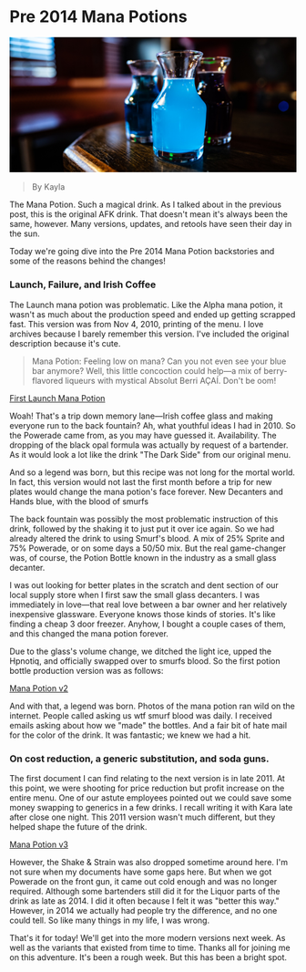 # Pre 2014 Mana Potions
![Mana Potions](images/mana.bmp "mana")
> By Kayla

The Mana Potion. Such a magical drink. As I talked about in the previous post, this is the original AFK drink. That doesn't mean it's always been the same, however. Many versions, updates, and retools have seen their day in the sun.

Today we're going dive into the Pre 2014 Mana Potion backstories and some of the reasons behind the changes!
### Launch, Failure, and Irish Coffee

The Launch mana potion was problematic. Like the Alpha mana potion, it wasn't as much about the production speed and ended up getting scrapped fast. This version was from Nov 4, 2010, printing of the menu. I love archives because I barely remember this version. I've included the original description because it's cute.
> Mana Potion: Feeling low on mana? Can you not even see your blue bar anymore? Well, this little concoction could help—a mix of berry-flavored liqueurs with mystical Absolut Berri AÇAÍ. Don't be oom!

[First Launch Mana Potion](https://agreeable-mud-04cfbdd10.5.azurestaticapps.net/drink/475/ManaPotion)

Woah! That's a trip down memory lane—Irish coffee glass and making everyone run to the back fountain? Ah, what youthful ideas I had in 2010. So the Powerade came from, as you may have guessed it. Availability. The dropping of the black opal formula was actually by request of a bartender.  As it would look a lot like the drink "The Dark Side" from our original menu.

And so a legend was born, but this recipe was not long for the mortal world. In fact, this version would not last the first month before a trip for new plates would change the mana potion's face forever.
New Decanters and Hands blue, with the blood of smurfs

The back fountain was possibly the most problematic instruction of this drink, followed by the shaking it to just put it over ice again.  So we had already altered the drink to using Smurf's blood. A mix of 25% Sprite and 75% Powerade, or on some days a 50/50 mix. But the real game-changer was, of course, the Potion Bottle known in the industry as a small glass decanter.

I was out looking for better plates in the scratch and dent section of our local supply store when I first saw the small glass decanters. I was immediately in love—that real love between a bar owner and her relatively inexpensive glassware. Everyone knows those kinds of stories. It's like finding a cheap 3 door freezer. Anyhow, I bought a couple cases of them, and this changed the mana potion forever.

Due to the glass's volume change, we ditched the light ice, upped the Hpnotiq, and officially swapped over to smurfs blood. So the first potion bottle production version was as follows:

[Mana Potion v2](https://agreeable-mud-04cfbdd10.5.azurestaticapps.net/drink/479/ManaPotionv2)

And with that, a legend was born. Photos of the mana potion ran wild on the internet. People called asking us wtf smurf blood was daily. I received emails asking about how we "made" the bottles. And a fair bit of hate mail for the color of the drink. It was fantastic; we knew we had a hit.

### On cost reduction, a generic substitution, and soda guns.

The first document I can find relating to the next version is in late 2011. At this point, we were shooting for price reduction but profit increase on the entire menu. One of our astute employees pointed out we could save some money swapping to generics in a few drinks. I recall writing it with Kara late after close one night. This 2011 version wasn't much different, but they helped shape the future of the drink.

[Mana Potion v3](https://agreeable-mud-04cfbdd10.5.azurestaticapps.net/drink/480/ManaPotionv3)

However, the Shake & Strain was also dropped sometime around here. I'm not sure when my documents have some gaps here. But when we got Powerade on the front gun, it came out cold enough and was no longer required. Although some bartenders still did it for the Liquor parts of the drink as late as 2014. I did it often because I felt it was "better this way." However, in 2014 we actually had people try the difference, and no one could tell. So like many things in my life, I was wrong.

That's it for today! We'll get into the more modern versions next week. As well as the variants that existed from time to time. Thanks all for joining me on this adventure. It's been a rough week. But this has been a bright spot.